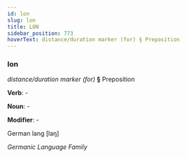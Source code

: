 ```yaml
---
id: lon
slug: lon
title: LON
sidebar_position: 773
hoverText: distance/duration marker (for) § Preposition
---
```


### lon

*distance/duration marker (for)* **§** Preposition

**Verb**: -

**Noun**: -

**Modifier**: -

German lang [laŋ]

*Germanic Language Family*